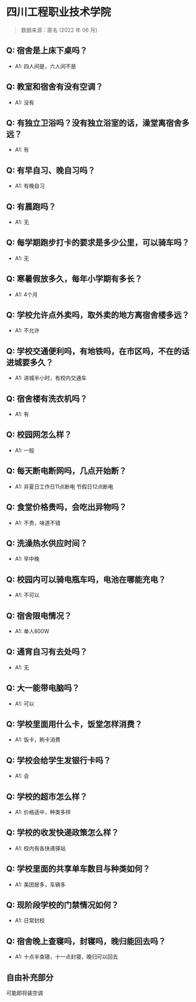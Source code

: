 # 四川工程职业技术学院

> 数据来源：匿名 (2022 年 06 月)

## Q: 宿舍是上床下桌吗？

- A1: 四人间是，六人间不是

## Q: 教室和宿舍有没有空调？

- A1: 没有

## Q: 有独立卫浴吗？没有独立浴室的话，澡堂离宿舍多远？

- A1: 有

## Q: 有早自习、晚自习吗？

- A1: 有晚自习

## Q: 有晨跑吗？

- A1: 无

## Q: 每学期跑步打卡的要求是多少公里，可以骑车吗？

- A1: 无

## Q: 寒暑假放多久，每年小学期有多长？

- A1: 4个月

## Q: 学校允许点外卖吗，取外卖的地方离宿舍楼多远？

- A1: 不允许

## Q: 学校交通便利吗，有地铁吗，在市区吗，不在的话进城要多久？

- A1: 进城半小时，有校内交通车

## Q: 宿舍楼有洗衣机吗？

- A1: 有

## Q: 校园网怎么样？

- A1: 一般

## Q: 每天断电断网吗，几点开始断？

- A1: 非夏日工作日11点断电 节假日12点断电

## Q: 食堂价格贵吗，会吃出异物吗？

- A1: 不贵，味道不错

## Q: 洗澡热水供应时间？

- A1: 早中晚

## Q: 校园内可以骑电瓶车吗，电池在哪能充电？

- A1: 不可以

## Q: 宿舍限电情况？

- A1: 单人800W

## Q: 通宵自习有去处吗？

- A1: 无

## Q: 大一能带电脑吗？

- A1: 可以

## Q: 学校里面用什么卡，饭堂怎样消费？

- A1: 饭卡，刷卡消费

## Q: 学校会给学生发银行卡吗？

- A1: 会

## Q: 学校的超市怎么样？

- A1: 价格适中，种类多样

## Q: 学校的收发快递政策怎么样？

- A1: 校内有各快递驿站

## Q: 学校里面的共享单车数目与种类如何？

- A1: 美团居多，车辆多

## Q: 现阶段学校的门禁情况如何？

- A1: 日常封校

## Q: 宿舍晚上查寝吗，封寝吗，晚归能回去吗？

- A1: 十点半查寝，十一点封寝，晚归可以回去

## 自由补充部分

可能即将装空调